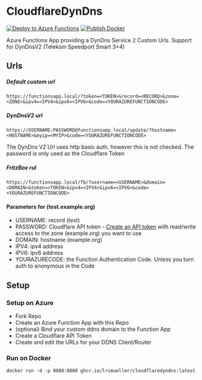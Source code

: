 # CloudflareDynDns

[![Deploy to Azure Functions](https://github.com/lrsmueller/CloudflareDynDns/actions/workflows/main_f3k-cloudflare-dyndns-func.yml/badge.svg)](https://github.com/lrsmueller/CloudflareDynDns/actions/workflows/main_f3k-cloudflare-dyndns-func.yml)
[![Publish Docker](https://github.com/lrsmueller/CloudflareDynDns/actions/workflows/docker-publish.yml/badge.svg)](https://github.com/lrsmueller/CloudflareDynDns/actions/workflows/docker-publish.yml)

Azure Functions App providing a DynDns Service 2 Custom Urls.
Support for DynDnsV2 (Telekom Speedport Smart 3+4) 

## Urls
##### Default custom url 
```https://functionsapp.local/?token=<TOKEN>&record=<RECORD>&zone=<ZONE>&ipv4=<IPV4>&ipv6=<IPV6>&code=<YOURAZUREFUNCTIONCODE>```

##### DynDnsV2 url 
```https://USERNAME:PASSWORD@functionsapp.local/update/?hostname=<HOSTNAME>&myip=<MYIP>&code=<YOURAZUREFUNCTIONCODE>```

The DynDns V2 Url uses http basic auth. however this is not checked. The password is only used as the Cloudflare Token

##### FritzBox rul
```https://functionsapp.local/fb/?username=<USERNAME>&domain=<DOMAIN>&token=<TOKEN>&ipv4=<IPV4>&ipv6=<IPV6>&code=<YOURAZUREFUNCTIONCODE>```

#### Parameters for (test.example.org)
- USERNAME: record (test)
- PASSWORD: Cloudflare API token - [Create an API token](https://developers.cloudflare.com/fundamentals/api/get-started/create-token/) with read/write access to the zone (example.org) you want to use
- DOMAIN: hostname (example.org)
- IPV4: ipv4 address 
- IPV6: ipv6 address
- YOURAZURECODE: the Function Authentication Code. Unless you turn auth to anonymous in the Code 

## Setup
### Setup on Azure
- Fork Repo
- Create an Azure Function App with this Repo
- (optional) Bind your custom ddns domain to the Function App
- Create a Cloudflare API Token
- Create and edit the URLs for your DDNS Client/Router 

### Run on Docker
`docker run -d -p 8080:8080 ghcr.io/lrsmueller/cloudflaredyndns:latest`

